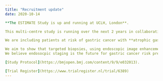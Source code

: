 ```yaml
---
title: "Recruitment update"
date: 2020-10-14

**The ESTIMATE Study is up and running at UCLH, London**. 

This multi-centre study is running over the next 2 years in collaboration with Erasmus Medical Centre, Rotterdam.  

We are including patients at risk of gastric cancer with **atrophic gastritis** and **gastric intestinal metaplasia**.  

We aim to show that targeted biopsies, using endoscopic image enhancement, offers a more accurate and reliable approach to staging the pre-malignant stomach. 
We believe endosocpic staging is the future for gastric cancer risk prediction. 

[Study Protocol](https://bmjopen.bmj.com/content/9/9/e032013). 

[Trial Register](https://www.trialregister.nl/trial/6389)
---
```

